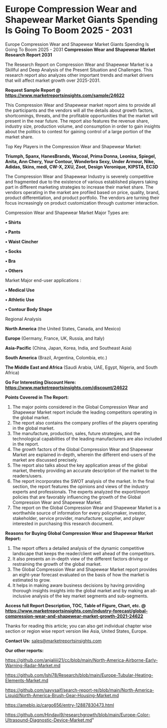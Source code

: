 # Europe Compression Wear and Shapewear Market Giants Spending Is Going To Boom 2025 - 2031
 Europe Compression Wear and Shapewear Market Giants Spending Is Going To Boom 2025 - 2031
<strong>Compression Wear and Shapewear Market Research Report 2031</strong>

The Research Report on Compression Wear and Shapewear Market is a Skillful and Deep Analysis of the Present Situation and Challenges. This research report also analyzes other important trends and market drivers that will affect market growth over 2025-2031.

<strong>Request Sample Report @ <a href=https://www.marketreportsinsights.com/sample/24622>https://www.marketreportsinsights.com/sample/24622</a></strong>

This Compression Wear and Shapewear market report aims to provide all the participants and the vendors will all the details about growth factors, shortcomings, threats, and the profitable opportunities that the market will present in the near future. The report also features the revenue share, industry size, production volume, and consumption in order to gain insights about the politics to contest for gaining control of a large portion of the market share.

Top Key Players in the Compression Wear and Shapewear Market:

<strong>Triumph, Spanx, HanesBrands, Wacoal, Prima Donna, Leonisa, Spiegel, Anita, Ann Chery, Your Contour, Wonderbra Sexy, Under Armour, Nike, Adidas, Skins, medi, CW-X, 2XU, Zoot, Design Veronique, KIPSTA, EC3D</strong>

The Compression Wear and Shapewear Industry is severely competitive and fragmented due to the existence of various established players taking part in different marketing strategies to increase their market share. The vendors operating in the market are profiled based on price, quality, brand, product differentiation, and product portfolio. The vendors are turning their focus increasingly on product customization through customer interaction.

Compression Wear and Shapewear Market Major Types are:

<strong>• Shirts

• Pants

• Waist Cincher

• Socks

• Bra

• Others</strong>

Market Major end-user applications :

<strong>• Medical Use

• Athletic Use

• Contour Body Shape</strong>

Regional Analysis

</u><strong><b>North America</b></strong> (the United States, Canada, and Mexico)

<strong><b>Europe </b></strong>(Germany, France, UK, Russia, and Italy)

<strong><b>Asia-Pacific</b></strong> (China, Japan, Korea, India, and Southeast Asia)

<strong><b>South America</b></strong> (Brazil, Argentina, Colombia, etc.)

<strong><b>The Middle East and Africa</b></strong> (Saudi Arabia, UAE, Egypt, Nigeria, and South Africa)

<strong>Go For Interesting Discount Here: <a href=https://www.marketreportsinsights.com/discount/24622>https://www.marketreportsinsights.com/discount/24622</a></strong>

<strong>Points Covered in The Report:</strong>
<ol>
  <li>The major points considered in the Global Compression Wear and Shapewear Market report include the leading competitors operating in the global market.</li>
  <li>The report also contains the company profiles of the players operating in the global market.</li>
  <li>The manufacture, production, sales, future strategies, and the technological capabilities of the leading manufacturers are also included in the report.</li>
  <li>The growth factors of the Global Compression Wear and Shapewear Market are explained in-depth, wherein the different end-users of the market are discussed precisely.</li>
  <li>The report also talks about the key application areas of the global market, thereby providing an accurate description of the market to the readers/users.</li>
  <li>The report incorporates the SWOT analysis of the market. In the final section, the report features the opinions and views of the industry experts and professionals. The experts analyzed the export/import policies that are favorably influencing the growth of the Global Compression Wear and Shapewear Market.</li>
  <li>The report on the Global Compression Wear and Shapewear Market is a worthwhile source of information for every policymaker, investor, stakeholder, service provider, manufacturer, supplier, and player interested in purchasing this research document.</li>
</ol>
<strong>Reasons for Buying Global Compression Wear and Shapewear Market Report:</strong>

<ol>
  <li>The report offers a detailed analysis of the dynamic competitive landscape that keeps the reader/client well ahead of the competitors.</li>
  <li>It also presents an in-depth view of the different factors driving or restraining the growth of the global market.</li>
  <li>The Global Compression Wear and Shapewear Market report provides an eight-year forecast evaluated on the basis of how the market is estimated to grow.</li>
  <li>It helps in making aware business decisions by having providing thorough insights insights into the global market and by making an all-inclusive analysis of the key market segments and sub-segments.</li>
</ol>
<strong>Access full Report Description, TOC, Table of Figure, Chart, etc. @ <a href=https://www.marketreportsinsights.com/industry-forecast/global-compression-wear-and-shapewear-market-growth-2021-24622>https://www.marketreportsinsights.com/industry-forecast/global-compression-wear-and-shapewear-market-growth-2021-24622</a></strong>


Thanks for reading this article; you can also get individual chapter wise section or region wise report version like Asia, United States, Europe.

<strong>Contact Us:</strong>
sales@marketreportsinsights.com

<strong>Our other reports:</strong>

<a href=https://github.com/anjaliiii21/cc/blob/main/North-America-Airborne-Early-Warning-Radar-Market.md>https://github.com/anjaliiii21/cc/blob/main/North-America-Airborne-Early-Warning-Radar-Market.md</a>

<a href=https://github.com/Ishi78/Research/blob/main/Europe-Tubular-Heating-Elements-Market.md>https://github.com/Ishi78/Research/blob/main/Europe-Tubular-Heating-Elements-Market.md</a>

<a href=https://github.com/sayysaif/search-report-re/blob/main/North-America-Liquid/North-America-Brush-Gear-Housing-Market.md>https://github.com/sayysaif/search-report-re/blob/main/North-America-Liquid/North-America-Brush-Gear-Housing-Market.md</a>

<a href=https://ameblo.jp/cargo656/entry-12887830473.html>https://ameblo.jp/cargo656/entry-12887830473.html</a>

<a href=https://github.com/Hindavi9/researchgrowth/blob/main/Europe-Color-Ultrasound-Diagnostic-Device-Market.md>https://github.com/Hindavi9/researchgrowth/blob/main/Europe-Color-Ultrasound-Diagnostic-Device-Market.md</a>"
